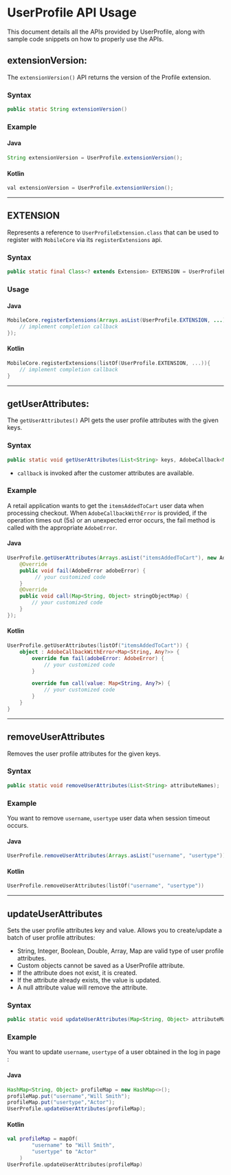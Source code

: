 # UserProfile API Usage

This document details all the APIs provided by UserProfile, along with sample code snippets on how to properly use the APIs.

## extensionVersion:

The `extensionVersion()` API returns the version of the Profile extension.

### Syntax

```Java
public static String extensionVersion()
```

### Example

#### Java

```Java
String extensionVersion = UserProfile.extensionVersion();
```

#### Kotlin

```Java
val extensionVersion = UserProfile.extensionVersion();
```

---

## EXTENSION

Represents a reference to `UserProfileExtension.class` that can be used to register with `MobileCore` via its `registerExtensions` api.

### Syntax

```java
public static final Class<? extends Extension> EXTENSION = UserProfileExtension.class;
```

### Usage

#### Java

```java
MobileCore.registerExtensions(Arrays.asList(UserProfile.EXTENSION, ...), new AdobeCallback<Object>() {
    // implement completion callback
});
```

#### Kotlin
```kotlin
MobileCore.registerExtensions(listOf(UserProfile.EXTENSION, ...)){
    // implement completion callback
}
```

--- 

## getUserAttributes:

The `getUserAttributes()` API gets the user profile attributes with the given keys.

### Syntax

```Java
public static void getUserAttributes(List<String> keys, AdobeCallback<Map<String, Object>> callback)
```

- `callback` is invoked after the customer attributes are available.

### Example

A retail application wants to get the `itemsAddedToCart` user data when processing checkout.
When `AdobeCallbackWithError` is provided, if the operation times out (5s) or an unexpected error occurs, the fail method is called with the appropriate `AdobeError`.

#### Java

```Java
UserProfile.getUserAttributes(Arrays.asList("itemsAddedToCart"), new AdobeCallbackWithError<Map<String, Object>>() {
    @Override
    public void fail(AdobeError adobeError) {
         // your customized code
    }
    @Override
    public void call(Map<String, Object> stringObjectMap) {
        // your customized code
    }
});
```

#### Kotlin 

```Kotlin
UserProfile.getUserAttributes(listOf("itemsAddedToCart")) {
    object : AdobeCallbackWithError<Map<String, Any?>> {
        override fun fail(adobeError: AdobeError) {
            // your customized code
        }

        override fun call(value: Map<String, Any?>) {
            // your customized code
        }
    }
}
```

--- 

## removeUserAttributes

Removes the user profile attributes for the given keys.

### Syntax

```Java
public static void removeUserAttributes(List<String> attributeNames);

```

### Example

You want to remove `username`, `usertype` user data when session timeout occurs.

#### Java

```Java
UserProfile.removeUserAttributes(Arrays.asList("username", "usertype"));
```

#### Kotlin 

```Kotlin
UserProfile.removeUserAttributes(listOf("username", "usertype"))
```

---

## updateUserAttributes

Sets the user profile attributes key and value.
Allows you to create/update a batch of user profile attributes:

- String, Integer, Boolean, Double, Array, Map are valid type of user profile attributes.
- Custom objects cannot be saved as a UserProfile attribute.
- If the attribute does not exist, it is created.
- If the attribute already exists, the value is updated.
- A null attribute value will remove the attribute.

### Syntax

```Java
public static void updateUserAttributes(Map<String, Object> attributeMap)
```

### Example

You want to update `username`, `usertype` of a user obtained in the log in page :

#### Java

```Java
HashMap<String, Object> profileMap = new HashMap<>();
profileMap.put("username","Will Smith");
profileMap.put("usertype","Actor");
UserProfile.updateUserAttributes(profileMap);
```

#### Kotlin

```Kotlin
val profileMap = mapOf(
        "username" to "Will Smith",
        "usertype" to "Actor"
    )
UserProfile.updateUserAttributes(profileMap)
```
